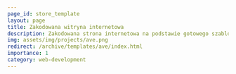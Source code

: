 ```yaml
---
page_id: store_template
layout: page
title: Zakodowana witryna internetowa
description: Zakodowana strona internetowa na podstawie gotowego szablonu HTML, CSS i JS
img: assets/img/projects/ave.png
redirect: /archive/templates/ave/index.html
importance: 1
category: web-development
---
```

